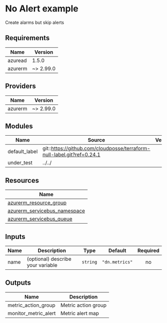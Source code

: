 # No Alert example

Create alarms but skip alerts

## Requirements

| Name | Version |
|------|---------|
| azuread | 1.5.0 |
| azurerm | ~> 2.99.0 |

## Providers

| Name | Version |
|------|---------|
| azurerm | ~> 2.99.0 |

## Modules

| Name | Source | Version |
|------|--------|---------|
| default_label | git::https://github.com/cloudposse/terraform-null-label.git?ref=0.24.1 |  |
| under_test | ../../ |  |

## Resources

| Name |
|------|
| [azurerm_resource_group](https://registry.terraform.io/providers/hashicorp/azurerm/latest/docs/resources/resource_group) |
| [azurerm_servicebus_namespace](https://registry.terraform.io/providers/hashicorp/azurerm/latest/docs/resources/servicebus_namespace) |
| [azurerm_servicebus_queue](https://registry.terraform.io/providers/hashicorp/azurerm/latest/docs/resources/servicebus_queue) |

## Inputs

| Name | Description | Type | Default | Required |
|------|-------------|------|---------|:--------:|
| name | (optional) describe your variable | `string` | `"dn.metrics"` | no |

## Outputs

| Name | Description |
|------|-------------|
| metric\_action\_group | Metric action group |
| monitor\_metric\_alert | Metric alert map |
